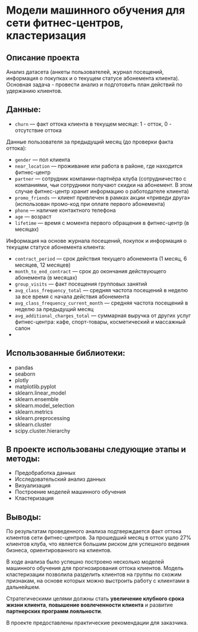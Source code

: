 # Модели машинного обучения для сети фитнес-центров, кластеризация

## Описание проекта
Анализ датасета (анкеты пользователей, журнал посещений, информация о покупках и о текущем статусе абонемента клиента). Основная задача - провести анализ и подготовить план действий по удержанию клиентов.

## Данные:
- `churn` — факт оттока клиента в текущем месяце: 1 - отток, 0 - отсутствие оттока

Данные пользователя за предыдущий месяц (до проверки факта оттока):
- `gender` — пол клиента
- `near_location` — проживание или работа в районе, где находится фитнес-центр
- `partner` — сотрудник компании-партнёра клуба (сотрудничество с компаниями, чьи сотрудники получают скидки на абонемент. В этом случае фитнес-центр хранит информацию о работодателе клиента)
- `promo_friends` — клиент привлечен в рамках акции «приведи друга» (использован промо-код при оплате первого абонемента)
- `phone` — наличие контактного телефона
- `age` — возраст
- `lifetime` — время с момента первого обращения в фитнес-центр (в месяцах)

Информация на основе журнала посещений, покупок и информация о текущем статусе абонемента клиента:
- `contract_period` — срок действия текущего абонемента (1 месяц, 6 месяцев, 12 месяцев)
- `month_to_end_contract` — срок до окончания действующего абонемента (в месяцах)
- `group_visits` — факт посещения групповых занятий
- `avg_class_frequency_total` — средняя частота посещений в неделю за все время с начала действия абонемента
- `avg_class_frequency_current_month` — средняя частота посещений в неделю за предыдущий месяц
- `avg_additional_charges_total` — суммарная выручка от других услуг фитнес-центра: кафе, спорт-товары, косметический и массажный салон
- 
## Использованные библиотеки:
- pandas
- seaborn
- plotly
- matplotlib.pyplot
- sklearn.linear_model
- sklearn.ensemble
- sklearn.model_selection
- sklearn.metrics
- sklearn.preprocessing
- sklearn.cluster
- scipy.cluster.hierarchy
 
## В проекте использованы следующие этапы и методы:
- Предобработка данных
- Исследовательский анализ данных
- Визуализация
- Построение моделей машинного обучения
- Кластеризация

## Выводы:
По результатам проведенного анализа подтверждается факт оттока клиентов сети фитнес-центров. За прошедший месяц в отток ушло 27% клиентов клуба, что является большим риском для успешного ведения бизнеса, ориентированного на клиентов.

В ходе анализа было успешно построено несколько моделей машинного обучения для прогнозирования оттока клиентов. Модель кластеризации позволила разделить клиентов на группы по схожим признакам, на основе которых можно выстроить работу с клиентами в дальнейшем.

Стратегическими целями должны стать **увеличение клубного срока жизни клиента**, **повышение вовлеченности клиента** и развитие **партнерских программ лояльности**.

В проекте предоставлены практические рекомендации для заказчика.
